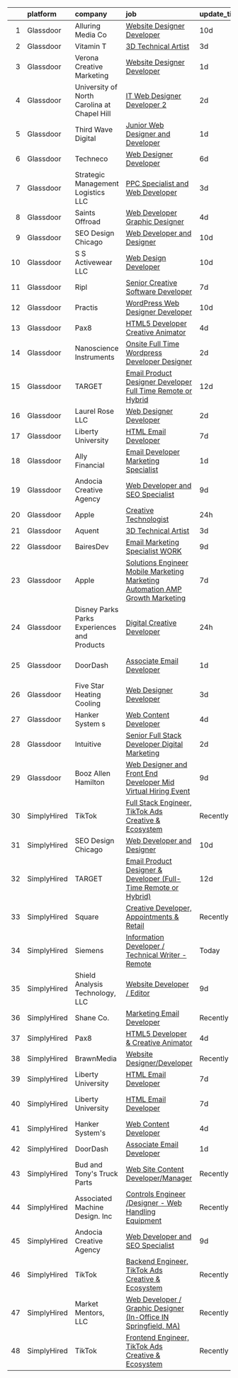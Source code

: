 

|    | platform    | company                                      | job                                                                                                                                                                                                                                                                                                                                                                                                                                                                                                                                                                                                                                                                                                                                                                                                                                                                                                                                                                                                                                                                                                                                                                                                                                                                                                                                                                                                                                                                     | update_time   | location                       |
|---:|:------------|:---------------------------------------------|:------------------------------------------------------------------------------------------------------------------------------------------------------------------------------------------------------------------------------------------------------------------------------------------------------------------------------------------------------------------------------------------------------------------------------------------------------------------------------------------------------------------------------------------------------------------------------------------------------------------------------------------------------------------------------------------------------------------------------------------------------------------------------------------------------------------------------------------------------------------------------------------------------------------------------------------------------------------------------------------------------------------------------------------------------------------------------------------------------------------------------------------------------------------------------------------------------------------------------------------------------------------------------------------------------------------------------------------------------------------------------------------------------------------------------------------------------------------------|:--------------|:-------------------------------|
|  1 | Glassdoor   | Alluring Media Co                            | [Website Designer Developer](https://www.glassdoor.com/partner/jobListing.htm?pos=128&ao=1136043&s=58&guid=00000181518170c1afd76a9e872d136d&src=GD_JOB_AD&t=SR&vt=w&ea=1&cs=1_881c5f9f&cb=1654929846811&jobListingId=1007906581302&jrtk=3-0-1g58o2s71r0ql801-1g58o2s7er04m800-295cdde55712cc59-)                                                                                                                                                                                                                                                                                                                                                                                                                                                                                                                                                                                                                                                                                                                                                                                                                                                                                                                                                                                                                                                                                                                                                                        | 10d           | Remote                         |
|  2 | Glassdoor   | Vitamin T                                    | [3D Technical Artist](https://www.glassdoor.com/partner/jobListing.htm?pos=118&ao=1110586&s=58&guid=00000181518170c1afd76a9e872d136d&src=GD_JOB_AD&t=SR&vt=w&cs=1_22cf2e33&cb=1654929846809&jobListingId=1007924250804&cpc=654405A9B1E0A9F5&jrtk=3-0-1g58o2s71r0ql801-1g58o2s7er04m800-b676246afe9ffab5--6NYlbfkN0DMrcEu7yrtATojKJA7cEzGQ3FdRGWLh0CZQInL4ECGI6k5tN82kdM0OKoro5eXmjqrlAnDtckO5oeRnp0WuwL4LRISKzB96TROHOn88Gkm_ZjVTDxR6yvKi-wTEpxbYoH4Q9Epgd_JwKUcv74onN9sPbFCnxTAPOYzeQVeoWsKFFY5SNtYX2KZDi3M8BKhr4Gof1k684bttmqX4LNl0_uXjsq7LE25u65T-wpDcpTD-HPlDVBlfsd5oJpEfTv-6Rwys0lRlJUa60oj_PQ4LAxtlKqZxzoGlVwKUYAPVqyQUBeRNxVkDvNzifdjz3DuNhyL0xlahNo-RJm_ErlduV-P_-C_ZrjJ7x39qF9n-_2RzZztJL4vurSKCdW1UDy4Yz_S3p--6nOvDrK9BCWTMjPqAXLy1pBy9tamHRx9MCJRKlkqyzfkYsVS4N6QlHpiKU2L0bTT_txtHuPD_eVDOk4T)                                                                                                                                                                                                                                                                                                                                                                                                                                                                                                                                                                                                                                                               | 3d            | Remote                         |
|  3 | Glassdoor   | Verona Creative Marketing                    | [Website Designer Developer](https://www.glassdoor.com/partner/jobListing.htm?pos=122&ao=1136043&s=58&guid=00000181518170c1afd76a9e872d136d&src=GD_JOB_AD&t=SR&vt=w&ea=1&cs=1_f9432f65&cb=1654929846810&jobListingId=1007929630622&jrtk=3-0-1g58o2s71r0ql801-1g58o2s7er04m800-7627670389c97643-)                                                                                                                                                                                                                                                                                                                                                                                                                                                                                                                                                                                                                                                                                                                                                                                                                                                                                                                                                                                                                                                                                                                                                                        | 1d            | Remote                         |
|  4 | Glassdoor   | University of North Carolina at Chapel Hill  | [IT Web Designer Developer   2](https://www.glassdoor.com/partner/jobListing.htm?pos=106&ao=1110586&s=58&guid=00000181518170c1afd76a9e872d136d&src=GD_JOB_AD&t=SR&vt=w&cs=1_e2c438ce&cb=1654929846805&jobListingId=1007926510715&cpc=0AE43CF55DD5119E&jrtk=3-0-1g58o2s71r0ql801-1g58o2s7er04m800-dc4de7e3e5a1170f--6NYlbfkN0DZXVBpSXCdgMypQ9aqk8D_ojzl6xhD2Y5ENTmf4dD2Z6I4uDB2gHb7zbR8rKTYuLiPyGuZghC38etFof_SAqUXxsZb2cWt2I9s1y6qq-sHqNORLZoaEdDWkLmmcn2BQ5BF3-yPzAExKm0t7JL2RThCsi2Exq4OL92e9I5Vhqu4lwzJkaKQ33QxeQgbaCS-FDtH57gqSfn7JclLe4bk4_Bvw1WuU08ZCZQn-nYuE9XFi_AXI59df5nwKKQYis0aee8TD0Y4X-N5CBAvFph_SwWbuEwWuGCKfFvx18v4WmMGEgg96Agu9DsYg7BDtoUWPWLyV0Dp344D7z_dX5h5Gpv9iHUMz--oydORwkfdWwfmEsV-GGWE_llV92XY1b7AmAcAnrOgtzwLv9Lg8xaD2pCEyFUbD6iItfGXpl4vrojKk0lG75-q4cWCXgOieOy2-2DAZUGbxc0NhVwLkwITk7Bh)                                                                                                                                                                                                                                                                                                                                                                                                                                                                                                                                                                                                                                                     | 2d            | Chapel Hill, NC                |
|  5 | Glassdoor   | Third Wave Digital                           | [Junior Web Designer and Developer](https://www.glassdoor.com/partner/jobListing.htm?pos=121&ao=1136043&s=58&guid=00000181518170c1afd76a9e872d136d&src=GD_JOB_AD&t=SR&vt=w&cs=1_c2cdfc84&cb=1654929846810&jobListingId=1007930419471&jrtk=3-0-1g58o2s71r0ql801-1g58o2s7er04m800-c8a9a5f532d509ba-)                                                                                                                                                                                                                                                                                                                                                                                                                                                                                                                                                                                                                                                                                                                                                                                                                                                                                                                                                                                                                                                                                                                                                                      | 1d            | Macon, GA                      |
|  6 | Glassdoor   | Techneco                                     | [Web Designer Developer](https://www.glassdoor.com/partner/jobListing.htm?pos=123&ao=1136043&s=58&guid=00000181518170c1afd76a9e872d136d&src=GD_JOB_AD&t=SR&vt=w&ea=1&cs=1_5bb5ca79&cb=1654929846810&jobListingId=1007917975416&jrtk=3-0-1g58o2s71r0ql801-1g58o2s7er04m800-5066b3ab79b21723-)                                                                                                                                                                                                                                                                                                                                                                                                                                                                                                                                                                                                                                                                                                                                                                                                                                                                                                                                                                                                                                                                                                                                                                            | 6d            | Remote                         |
|  7 | Glassdoor   | Strategic Management   Logistics  LLC        | [PPC Specialist and Web Developer](https://www.glassdoor.com/partner/jobListing.htm?pos=120&ao=1136043&s=58&guid=00000181518170c1afd76a9e872d136d&src=GD_JOB_AD&t=SR&vt=w&ea=1&cs=1_b52f717e&cb=1654929846809&jobListingId=1007923523357&jrtk=3-0-1g58o2s71r0ql801-1g58o2s7er04m800-b8264b3868177b54-)                                                                                                                                                                                                                                                                                                                                                                                                                                                                                                                                                                                                                                                                                                                                                                                                                                                                                                                                                                                                                                                                                                                                                                  | 3d            | Remote                         |
|  8 | Glassdoor   | Saints Offroad                               | [Web Developer Graphic Designer](https://www.glassdoor.com/partner/jobListing.htm?pos=107&ao=1110586&s=58&guid=00000181518170c1afd76a9e872d136d&src=GD_JOB_AD&t=SR&vt=w&ea=1&cs=1_69787564&cb=1654929846806&jobListingId=1007921596240&cpc=10100C7693495614&jrtk=3-0-1g58o2s71r0ql801-1g58o2s7er04m800-a9362e90bfd08618--6NYlbfkN0D4nuovUOU2dPryPr7-xanE7ZFWASvaSyNm3BqXIbrO0rpDsXgNTBKZrqn3k_yg8wD1nIKStaLf25xej0NSnVYxUFBNuDOJm41IUixLvY4z1wMRGBz5tMhfduU8J63ITegGk4S_TCv2MEhLLnPQZ_uNv1So24vR5aH5fpKXRleMXLPjw-G3Jt6j8uO_ba0Blymqv4Y3wNUS-Mi9StdR25IZrBkPeRmWXv7EyBtKF0H3YHCNjunX8Xp6-7BvlPL7cZW3rrnqZHrTADDAiMJzsTIp17_V390YmpS7Es2gGLfnjFgawfzDWRNQALdgDb0cpu9iLeIyAoAcUGhP7tlHPR_CkMmwqy-gU7108k7ld-xpZEP2Ro5FXnL0Gw3JXVaId_gayo17BeTGCfWgbZ4HXfS4VJ3b4sdRwHSzNt99dvSlfYZ-Ui_YEzQwkny3ltQ13Ffn7dyja0C2i-yLr3PMzpP2tOZZ4LguAdHQ8MekgbdxZQnRN2NZvITwAhv2Zd9OUBNC12WIpoTLDP-M9jO5ukvl)                                                                                                                                                                                                                                                                                                                                                                                                                                                                                                                                                                               | 4d            | Glendora, CA                   |
|  9 | Glassdoor   | SEO Design Chicago                           | [Web Developer and Designer](https://www.glassdoor.com/partner/jobListing.htm?pos=119&ao=1136043&s=58&guid=00000181518170c1afd76a9e872d136d&src=GD_JOB_AD&t=SR&vt=w&ea=1&cs=1_8c50669e&cb=1654929846810&jobListingId=1007905745551&jrtk=3-0-1g58o2s71r0ql801-1g58o2s7er04m800-edb5c12235ecbca6-)                                                                                                                                                                                                                                                                                                                                                                                                                                                                                                                                                                                                                                                                                                                                                                                                                                                                                                                                                                                                                                                                                                                                                                        | 10d           | Remote                         |
| 10 | Glassdoor   | S S Activewear LLC                           | [Web Design Developer](https://www.glassdoor.com/partner/jobListing.htm?pos=102&ao=1110586&s=58&guid=00000181518170c1afd76a9e872d136d&src=GD_JOB_AD&t=SR&vt=w&cs=1_b38a2cdd&cb=1654929846803&jobListingId=1007907546318&cpc=80B915E8E3483F7A&jrtk=3-0-1g58o2s71r0ql801-1g58o2s7er04m800-9a94e0e65c736bca--6NYlbfkN0Ajr136nt6A_LHOZ7dazkZBMRVGXfFx1UH3hXSlGZi78qV2vh4IIPaG56QxCFgA56Adpr9RaXdipIXu1R4bmSOvMziN5foyE-Hu6-wOJzorB798i-BTTof0WkY407sJ8JJ-b48jkEdELNvzxft-sRf5NMtJ6JiYIBRDHRpWroXbQqBaO_5kxxHvN-KYbt9H9FU-F8bCVWeed56PDkhqUEuRGHhHzWK0Nu3lZP0kPet2iRwACwaCwOfDb-EMyWgGqkGAJTIcbIe1iirDP8QrK5uPbx_NeSAtqFwDuJbQ0T5dgUxB1uXzztXr4R0f5QgvpphlYiyXqHXFHx1FbYFkAyNZLs53OYFvPIVnQ0h9AE-onkOg17H8I-86yYH0ziz9Ntk9X5B2J3IUZzg9Y_Y-73dxz8CHNzm0TzzsK3NfK_ukHOzK6GxqpSo81LceqwThpxd3FO84P2SI1Ioz_zEPweqrdINhyctvkJgfBbcLOQufWKwutWZni14arbc0QelRhiByuC8U44Kn4DbZ4dugSIbk3j9F0AwoBosZRLMWG57oJPDduwDbDPx94RJHrPqR_Xn7ZWRhFXWWTOicInlKjxlv3Yh0XoVCLWw8gQhkRdCR2U-m-68nHUnmxJCajNet95da3d2f-uLSbvQzEz6hA2TPg538qPYafg-BW5FTsKKZY8yBzX-Al1zKTDfBrryDf9kejpixvy6Irfeg4JqY-cBOl_80L-mI14ugzrdFfMoXPfDXm4XBYJDlAp7T6RJ2P-Q%3D)                                                                                                                                                                                                                                                                                                                                                | 10d           | Bolingbrook, IL                |
| 11 | Glassdoor   | Ripl                                         | [Senior Creative Software Developer](https://www.glassdoor.com/partner/jobListing.htm?pos=108&ao=1110586&s=58&guid=00000181518170c1afd76a9e872d136d&src=GD_JOB_AD&t=SR&vt=w&ea=1&cs=1_a2727a23&cb=1654929846807&jobListingId=1007916173792&cpc=5075878B7C32FFAE&jrtk=3-0-1g58o2s71r0ql801-1g58o2s7er04m800-3aa39966da08cdc6--6NYlbfkN0C1hbfb0kNfjEz9wPHc97tRjY8tE8O6gicCPMDAwXENoGf_20ZGcoJyBqdNZAfAga3Soipd2Yx2ttz5LEZZz7MUiLeug6s0XU5Nfqp1VpdwEw8jTC3Yrfv3I1Pwsot0arDGDcaqOfP0MkV19dOR4ydXRLVGxAM_yBArHPMTqQdyYJasaNJAr019UWmTpXvOnOT4azNRuonjuLDYiE7BufxhkxJbojEGBEmEvd-3VuNpwB7z0njaPe0ujEfqrG0ZhVPvWsFl277qfIPggqL5WuL4TzNKjruKm3azMK_TJFeCBDkJBijhC5WJ0QeVGIN25Hsdgmf1sb3pkmvV0Rz5EAzx0bJjaBqydljkshDYJamEoMumq9Fmk1j06a0hluTVnNCCEMMQpBdO9TGY5NqjBoxelvzlPdSjJAaxroCxfzy71J0rpuCmlnd_I3PO3qb6gtTRj0MvWr3SxW_rjWCbl6TYQmUsDe9KS9ywzcDX9mgT1Kuhq1iFmEiGhJTbPYkgblaZU3Hku4P_4wqex0OqNB7W)                                                                                                                                                                                                                                                                                                                                                                                                                                                                                                                                                                           | 7d            | King Hill, WA                  |
| 12 | Glassdoor   | Practis                                      | [WordPress Web Designer Developer](https://www.glassdoor.com/partner/jobListing.htm?pos=103&ao=1110586&s=58&guid=00000181518170c1afd76a9e872d136d&src=GD_JOB_AD&t=SR&vt=w&ea=1&cs=1_02b56b60&cb=1654929846804&jobListingId=1007906406153&cpc=A1F772DE77098288&jrtk=3-0-1g58o2s71r0ql801-1g58o2s7er04m800-b9d623ea82274702--6NYlbfkN0CPEiJEzZq4I_K6S6Q9VC1QMfIsI0INZ1UYi7vjgDL48YaPGGDdkp1Z4o2DF7Nim4cAm7XcQXIZdwOHuna4Fe40GVS_do4H3zhWsSSoUjT58BxH2g_UtP1yjZDz48BCj5qmskM62I6Jx19LK38WnyHhO3Ax_VGTHikWPIz4nRriuVvjmsh1s-J_boWi3fx4-WXXUhfvAv-Kzy75hZmvySx-XL7AjrSELZ2E_Xm5e2ORyA_5qkPkJGKSpNCqjeJKM5qtq4MwuAMA25BivRt_efoz0skRjx17b3MuUagr6ZfQXXmxzGEUaQywyYrU-OzhNCxr5y8TL1ZdAIKKog6j9WEJOm4D08G1zA4Pu9CBcNLmYbfEHxqT6pnoz7RygyOPHgwfwID_vNJvXoq-oV4PWnpvcvqxhEeKGdfSLgC0KzGwWA0cXu10If0NDLljOGk488jb-myL989SsMstswfoLIcDr7u8SQRzFBS_0kUA0r3a685NrkbMrbVPUWzCfOKMKmu_5kSYLCPIkIN83wnCew1r)                                                                                                                                                                                                                                                                                                                                                                                                                                                                                                                                                                             | 10d           | Charlotte, NC                  |
| 13 | Glassdoor   | Pax8                                         | [HTML5 Developer   Creative Animator](https://www.glassdoor.com/partner/jobListing.htm?pos=127&ao=1136043&s=58&guid=00000181518170c1afd76a9e872d136d&src=GD_JOB_AD&t=SR&vt=w&ea=1&cs=1_09c54b5d&cb=1654929846810&jobListingId=1007921790278&jrtk=3-0-1g58o2s71r0ql801-1g58o2s7er04m800-94e32ab3bd5f2716-)                                                                                                                                                                                                                                                                                                                                                                                                                                                                                                                                                                                                                                                                                                                                                                                                                                                                                                                                                                                                                                                                                                                                                               | 4d            | Denver, CO                     |
| 14 | Glassdoor   | Nanoscience Instruments                      | [Onsite Full Time Wordpress Developer Designer](https://www.glassdoor.com/partner/jobListing.htm?pos=101&ao=1110586&s=58&guid=00000181518170c1afd76a9e872d136d&src=GD_JOB_AD&t=SR&vt=w&ea=1&cs=1_cbce6972&cb=1654929846804&jobListingId=1007926136725&cpc=783E0929E0928ED3&jrtk=3-0-1g58o2s71r0ql801-1g58o2s7er04m800-5069f7cf6be236dd--6NYlbfkN0ApRnHUsNjnfNRWRnM7ATff9SNPzL8qSlFUCY4RzXflRD5VaCzMStmEdENmNM8JWCKXvxC4QtR_mvMC5kqUrpzT7iwktI0Hn79S6pMaOtfpmv-Cyt-vRNjahz6qtzfhn-fLCNKgq638TYlWfOc-h8uz8NE3KvVrtsgrfsQFPgJUm0VytLuTzaMLBpx5dZiIV1tkLf5NF35OyKaZXTyIo4UmXJlS2CjqDL5dm3Ajvc3El-3iazfVyoo5Vfe4i-5lqLEXO28L1T2_D9R6b5yS64Rw7alDtAbLylu54G2H8i02yqsbeaEEyhjtTXKOuh1130s6wTAJXpnKI2Cuz8wLHJFsPklXUHy_0Nv3R48Xn2FzowLsWDjzzVLbSWB0hl1ZP0OedKlMSlQ7hfuMHN36nvTFWtguc-aVVCeyzNqNCoXEPbSA7CFws9llxt7s11u5Tt2NpLUTRSA_r63d6Xk0LFvssEOJYPCGCeyXO8bXQ6RqNQfAEYXKn2aj8RmeSngr0-hfwzsv_8sSjw%3D%3D)                                                                                                                                                                                                                                                                                                                                                                                                                                                                                                                                                                    | 2d            | Phoenix, AZ                    |
| 15 | Glassdoor   | TARGET                                       | [Email Product Designer   Developer  Full Time Remote or Hybrid ](https://www.glassdoor.com/partner/jobListing.htm?pos=129&ao=1136043&s=58&guid=00000181518170c1afd76a9e872d136d&src=GD_JOB_AD&t=SR&vt=w&cs=1_b28cd9fa&cb=1654929846811&jobListingId=1007900471696&jrtk=3-0-1g58o2s71r0ql801-1g58o2s7er04m800-d89c527548f3a6a0-)                                                                                                                                                                                                                                                                                                                                                                                                                                                                                                                                                                                                                                                                                                                                                                                                                                                                                                                                                                                                                                                                                                                                        | 12d           | Minneapolis, MN                |
| 16 | Glassdoor   | Laurel Rose  LLC                             | [Web Designer Developer](https://www.glassdoor.com/partner/jobListing.htm?pos=130&ao=1136043&s=58&guid=00000181518170c1afd76a9e872d136d&src=GD_JOB_AD&t=SR&vt=w&ea=1&cs=1_bc17540c&cb=1654929846811&jobListingId=1007926342011&jrtk=3-0-1g58o2s71r0ql801-1g58o2s7er04m800-7619e4e00009e7ea-)                                                                                                                                                                                                                                                                                                                                                                                                                                                                                                                                                                                                                                                                                                                                                                                                                                                                                                                                                                                                                                                                                                                                                                            | 2d            | Remote                         |
| 17 | Glassdoor   | Liberty University                           | [HTML Email Developer](https://www.glassdoor.com/partner/jobListing.htm?pos=110&ao=1110586&s=58&guid=00000181518170c1afd76a9e872d136d&src=GD_JOB_AD&t=SR&vt=w&ea=1&cs=1_8d805612&cb=1654929846807&jobListingId=1007915758186&cpc=2CAED5C921A5F994&jrtk=3-0-1g58o2s71r0ql801-1g58o2s7er04m800-8008f5f408073523--6NYlbfkN0DJj_xBnMkxta0JkMhp2zrLnOUztiQYfsFoMajxVnxJH1F0cTi7s2M4ahEdLdWFO-BqmRaLUpbwRIZ7IJNE5Jhy2Q0vZVUdHycJeJyACt3qfLEXBtyRyPrgrnr3HxdQLYX3EwJ4XPiDxoSfjsS-rituzWuBLTDBkYgFntRSehJ6_bQZ9iUcKZ1AGEA1ZSy-_-TsLhX-7vyH-LTZ3hrlcr0tYKQzUZvhY11ZnXTv1vXVrs4UXMu6MaH2aBkG59H_gGZus36qIw1x1vcBBXJl05L_c4kDGVxWYWiV96vUdN38Hrqfxzzwxx3E2F-CEMPQe-PVbYfIadtbvyV6_tYsOzmtWq-L_h7cnqbcePLjhBVqB0W6KrgKMGdNmgkkEQ4e9yyW2ZZd6r2i_6wQbcivVnQtOZaW_U21kU3HrNhEx3tJ7vjRNa13ds0vKoDg3SMZMvz6cjMGyrt6XTh7nG4k0eQlPgO8h2292n_H3WUS9wARnARyQeUnwraz)                                                                                                                                                                                                                                                                                                                                                                                                                                                                                                                                                                                                                         | 7d            | Remote                         |
| 18 | Glassdoor   | Ally Financial                               | [Email Developer   Marketing Specialist](https://www.glassdoor.com/partner/jobListing.htm?pos=114&ao=1110586&s=58&guid=00000181518170c1afd76a9e872d136d&src=GD_JOB_AD&t=SR&vt=w&cs=1_b165e62c&cb=1654929846808&jobListingId=1007929446076&cpc=2CAED5C921A5F994&jrtk=3-0-1g58o2s71r0ql801-1g58o2s7er04m800-29820346dd997931--6NYlbfkN0DJ5QQ_XkAtnGD7OtNJBPWnMWX0-0yeBIg3SyIy7sPtwbzsSHHn3ObDFBkKUa5OGl_rH17HhYgR9Gptulm-ttQ5sWWID-KAK-5q9F0uxR2glVSB77nx2jM23swHH61G1nm1erLSUAyn4dD4pmVk9I6K6UeY16j-lLzgVWXWRRdPMTvhIEyS4rd3aehDTd5W6LPNOBO-sPThF5IL-F9_XmHKw7CjrAWdFEMEH0epORAjbAvTnSwkfwGt_jTVp2ySMmVZiPgIlNRGN5vgLFzfD8tabJLuz1YkwSxxUWTzfaUDaOHaTcgo8KZMObpDQco202YmYY0s6bOZATMQf_x-ybVz4q3ed2CXv8QhpJm52m636oINcVRUx3rdyerYdVMX6Nev7i9KNIO9C8Cw2ryEQCgkQke4jM2pvC5A-km9lAHkEEXK-OG7GRiJ-uwNk-bVUwKODHtJEtW-iyPtAGbnLP18YJkE-syP_LE5LiO--TUR-xi-j26uJCTfa-aZkHqvCg4%3D)                                                                                                                                                                                                                                                                                                                                                                                                                                                                                                                                                                                              | 1d            | Charlotte, NC                  |
| 19 | Glassdoor   | Andocia Creative Agency                      | [Web Developer and SEO Specialist](https://www.glassdoor.com/partner/jobListing.htm?pos=125&ao=1136043&s=58&guid=00000181518170c1afd76a9e872d136d&src=GD_JOB_AD&t=SR&vt=w&ea=1&cs=1_4546e308&cb=1654929846810&jobListingId=1007910325652&jrtk=3-0-1g58o2s71r0ql801-1g58o2s7er04m800-3e71974dd9827fa4-)                                                                                                                                                                                                                                                                                                                                                                                                                                                                                                                                                                                                                                                                                                                                                                                                                                                                                                                                                                                                                                                                                                                                                                  | 9d            | Remote                         |
| 20 | Glassdoor   | Apple                                        | [Creative Technologist](https://www.glassdoor.com/partner/jobListing.htm?pos=126&ao=1136043&s=58&guid=00000181518170c1afd76a9e872d136d&src=GD_JOB_AD&t=SR&vt=w&cs=1_7b9c4456&cb=1654929846810&jobListingId=1007931248202&jrtk=3-0-1g58o2s71r0ql801-1g58o2s7er04m800-0018b7907a90677b-)                                                                                                                                                                                                                                                                                                                                                                                                                                                                                                                                                                                                                                                                                                                                                                                                                                                                                                                                                                                                                                                                                                                                                                                  | 24h           | Culver City, CA                |
| 21 | Glassdoor   | Aquent                                       | [3D Technical Artist](https://www.glassdoor.com/partner/jobListing.htm?pos=116&ao=1110586&s=58&guid=00000181518170c1afd76a9e872d136d&src=GD_JOB_AD&t=SR&vt=w&cs=1_c5e9c00d&cb=1654929846810&jobListingId=1007923719283&cpc=F4EED0218A761C36&jrtk=3-0-1g58o2s71r0ql801-1g58o2s7er04m800-543a1d89cc196ac1--6NYlbfkN0DMrcEu7yrtATojKJA7cEzGQ3FdRGWLh0CZQInL4ECGI9gD0Wolx9R2EDT7B77c2cRZWsv8m3llZu--9Lw114O_skrLyF_I6SgxSxzYeplcDPXGdHein_SZiLSSfcxNX90WARoK4PLXqXq75b43CDnftlS_FE9aV2wRJHGfXTKNI2rJdUUwMBk8S8Y2rrkKn8RTxbnjX1pxQQtyFI3D8-mWNyxfqAtklpqMTv7IhzUolyfdxKSH-VjoDRM9_2yRQR_oKk_WPsc4oQuWrCSb0F7cPUnD4PlAUm7AbUcfWfT7rJ7vTXNejbRIQLHwHQ8CSdGWpnRZJrOS79hjqRgnnS6J3vH1DkU7pLaopwtfD3346jmhOJ7UYBFZMVgNHTr7CMOrYqjRqtMv5LzAjG9OTB5VDU7EJfEPWUoZYjGgRUP9lo2PwJkKNHcMG3oksKVDEWY8qVFV8VoHdw%3D%3D)                                                                                                                                                                                                                                                                                                                                                                                                                                                                                                                                                                                                                                                                   | 3d            | Remote                         |
| 22 | Glassdoor   | BairesDev                                    | [Email Marketing Specialist WORK](https://www.glassdoor.com/partner/jobListing.htm?pos=115&ao=1110586&s=58&guid=00000181518170c1afd76a9e872d136d&src=GD_JOB_AD&t=SR&vt=w&cs=1_daac3710&cb=1654929846808&jobListingId=1007909599138&cpc=654405A9B1E0A9F5&jrtk=3-0-1g58o2s71r0ql801-1g58o2s7er04m800-0bcc7050e843faad--6NYlbfkN0BfEGkshao4EhrCCf7LYqKO8VNtf9vkQrewuI3DmTR_-FNjQOZq6FDCm1wcPTrdsPfGE-gNHWD7abgq8RNsXt28BNbJn5Azybau4v_gfzqRThWLrOl1LG0AAL2vxR47VyXfbBOygU831DVyavXzCsXRY1UHMt7-M4s9Fy6wDf7mMdOs-OR4eTW1EeoiMvpTpS7glcOPj4OkSYhU3QJaiGvurwUvLSbtpCF-VUwlarhb0p5ZykwPs9Wv1TaMKOmrxZDNZgyvvx2xxZ__xfTcvxOCBS0dpQZqOm0hdBxIA1QcSXuaBq6uSl5a4oL6zYFMJ0E7efbuxftEEiXRR63YYGwl4Zm4JPQi_hQuL7GOhIgs2wQAABdwmYQQLqPo9V44vBPo0q_NINyiljWiyDvQy3RpRla5SjSY-EL9AzuYhFuFnThgFJFRgFix2c9QF8JsWd7O7gLdZnuvK3pZwj5eu7CvtsU4TzbDvWj2Dk3Jpi_PwOCcSolx9TZYTIF2uZ9fa2136_qx29NtD6Swtrz-E5YwHle21jgcrNxyFXQzvpZYQW8cjxH2ViuHs91lNglOshrsF3vn8LGePw%3D%3D)                                                                                                                                                                                                                                                                                                                                                                                                                                                                                                                       | 9d            | Colon, PA                      |
| 23 | Glassdoor   | Apple                                        | [Solutions Engineer  Mobile Marketing   Marketing Automation  AMP Growth Marketing](https://www.glassdoor.com/partner/jobListing.htm?pos=117&ao=1110586&s=58&guid=00000181518170c1afd76a9e872d136d&src=GD_JOB_AD&t=SR&vt=w&cs=1_9610c79e&cb=1654929846809&jobListingId=1007917014383&cpc=F41FEAB56D215062&jrtk=3-0-1g58o2s71r0ql801-1g58o2s7er04m800-83dd83ca0f942196--6NYlbfkN0BvKrLyj5gPmtZO9T8euul8TCxuuKNOtzRJOomxnwSEodTz2Bc-sPZl29JElYHfcoRu0fPF_ZzN6Kgu9vf9AV6W97yKL7vpLEBrMgPJZ0W0rdIXw6WwRLSf9zaRHA6-PnVWqQDkbUn1YMDbkw22WYnie-iPP5vQXnaXKfEuvTf2yJnABDFAytvGEYmge2PKP9ylm41rYu1-de2Xg_mJf0ctMkPSdut4lt5EtTaz9NYAG9SY02WQY64FaYNs5aSkkpfZQSydRdAb4fLL50N7Hj4RYzHHxZKI-sgd6x9KJMMYOLv1KALBlKAxkO5X9xIlq_PqJX9_isbM6X1kOx8qw5rzJkh6_5NFxJuMsPekFOAMi6JL9xv0mYnpf_nhAjsljFLCHSSfbgevdUityc1yRyAZUuWvwuVIjhvMjAC63nOuW5ivBXTb_qaYqvYbzCU-ZXOzSfGDpDkuPKd4tUYSfLDeo2A24gIpARyYpqK9neEQycsKKj1WNvp9_CV_foLhJ5Zofegai9B2oyPAc1tRPvzSYDOt6hzK5gxZJnluq_ZAqPNdBnBajPQdQzBYcR9lGUiVQOIqn7tizTxlOq_BwDxJU8xocXV6xjewi9Cm_GiwCbrBRbcaydJ4JkKDZzMLCqdyewJCXrVzr1cyKKRxaUvbw2PhYumVEcnUKXNoEMRD9yUsQc8ppqa5b0AWuLYKTF0g6VyqU_A9O-7rOM_4dKmmy6KBQBBld2VxI5vSexmaLVoMlMVmXv5nwPQ3Kz3GjG1BkVeEMWKNM-QRTcBg6kzXpWY-LxERzHGmWg0aHhQkxr2T3Lk4pjRlgZITuaJw4oKyQsaue7noX0EWbqEoJlN9753Qs-vLafG4ud0QJOyU0Q5BcGf1G7gbcF5STWsodSBq9zVPS6QoJrxZe6ksnEKAPCS4V7lYGHZxWv8d4Y5bJBh8LjR4o9seWgTe2z-KxtCe-Y5vs1pVe2xgjo9dUuPYzKhWhQpL1WximMgbjK7APnoB2TSl4jLCn3oec-Bz2K097tQSuXDX0meH3RzhSyPY) | 7d            | Culver City, CA                |
| 24 | Glassdoor   | Disney Parks Parks  Experiences and Products | [Digital Creative Developer](https://www.glassdoor.com/partner/jobListing.htm?pos=109&ao=1110586&s=58&guid=00000181518170c1afd76a9e872d136d&src=GD_JOB_AD&t=SR&vt=w&cs=1_89f0e42a&cb=1654929846806&jobListingId=1007932655560&cpc=B076152010A3B66C&jrtk=3-0-1g58o2s71r0ql801-1g58o2s7er04m800-783024ea7e051243--6NYlbfkN0DAFTyt7pbDCC2JPO79CSdi1dIb81yjczP5qsKcZIxgiRd1qisRd4re16D_VG3-wzXG57puhitRucyRIBUD0yBya8CHE1s6pQj_GDGxmaTgYBedzpOT_UGYA1gTR_3MZFrKtJ0Woaf-aChku5dekbLNL7tE5YByqLFY7amIrCLsLoPkoAcSDBoQDxHojCkBSvzxOZkdX8xvamWgj1NbPq1mZrEz7SB2PAczmefbyfHq1Denh1pA8TqkJFuIGE0m_FnX70YPApi2I7HTpgN_3AU9kLNAUoloBA84FNGryZv2vZxrGTOsiyWSKWBT3WyRyA_nE-tAMojcKHDc_fWw0kMiYEhY_ChjpqvZIOhHLGjZtoDraXN8sdpU2GcB3vD265NZpwjpntKh-ZI8jb9D4-WloR1X9z-URkNy8OaTHoxfESMBJ6_voPvcLhIqYMKYeNkpmN5JPFzZIw%3D%3D)                                                                                                                                                                                                                                                                                                                                                                                                                                                                                                                                                                                                                                                            | 24h           | Richmond, VA                   |
| 25 | Glassdoor   | DoorDash                                     | [Associate Email Developer](https://www.glassdoor.com/partner/jobListing.htm?pos=113&ao=1110586&s=58&guid=00000181518170c1afd76a9e872d136d&src=GD_JOB_AD&t=SR&vt=w&cs=1_9229a594&cb=1654929846808&jobListingId=1007929770441&cpc=AC285F3A3ECA6BB0&jrtk=3-0-1g58o2s71r0ql801-1g58o2s7er04m800-69b684eadc4fd79d--6NYlbfkN0AW5-xsU-vMWeSLIbut59GbFrk8yjVb2oiwG7C4MAW4pNkHNTQQ0vMWYSrjnhRVLJrDRVEoa3WUvsjqrPDSkFiFTMv4QsvLFf_gbAEUeJrZmN1vw0WuV_4mZqXQZYhNVy_EPOqK_-82igjA5ID9tyahejHba6y2zRr4U__vl2YVylFGwhTEo9a5o99DJ1erZkeVay2rR0XmcCm66sZHgBxpGmdH1Cja8-Bktvd2suqCOi0Qoq94isrNTHeotUFhr_DhhGCJU69NyiauY_CNmw-FjYoLlXvPFOSQcOkdmJpCHX84xFaOZwymSULwJSJrMkzt-PzRMAw601NLFITosx3PTXH3HUxt4ugs0m-MZ9SV_PI1vqmj8I8ksECiCDeqZLDVo1a8DibfM41PZHc-oQW0NYZwDzQ-w1FXKzGsjD_3-SriiPkf3yEESNwhVuc0_mmZk3Yu5nh0chIM4bmkm0xt4YoHy7EPNE7ryOYVlCl723Lz5sMkfvPyzPotLeMpzsxnYFtdwGhlQwu2DREdOmnYXFUPazCtwCfATF_DslpHA2q7IuKg7Ql2H8iTkUPPMwVAO3WoYqoq2EaT_76NQmUG7xsoLquI4Mu91hqYXhsXMPFPIHCZb0oNZW1cJvCziSG0DoGryyaDpIqzEtsIaC_e8jXFTAWwQxyvH56Kgxu2oUt1naTovfs3I8eLBJDhD20UPjRlAe4zcPGtM-6NAV_n9CfpM-gD80M4HvgH--uHMZTfaEhFcaNkQ9pJfwBYDLjaRjVFYQX3S99xZyFXBZVeDJDxDpavIr-i3cDvI0CM7qRraBJP8FCx3wbTeNvgGGhAFhuuglbgraQ-jUZumMd5tlSPSQJMbHmm1HReWSMAPqOCPiJ3YDPi12xtWJzjPVGQatCpNjzh7Q8Hr3l-d8RhZijNjSPu6bM%3D)                                                                                                                                                                           | 1d            | San Francisco, CA              |
| 26 | Glassdoor   | Five Star Heating   Cooling                  | [Web Designer Developer](https://www.glassdoor.com/partner/jobListing.htm?pos=111&ao=1110586&s=58&guid=00000181518170c1afd76a9e872d136d&src=GD_JOB_AD&t=SR&vt=w&ea=1&cs=1_b8d8de77&cb=1654929846808&jobListingId=1007922988006&cpc=AECEB822CA110EBC&jrtk=3-0-1g58o2s71r0ql801-1g58o2s7er04m800-bdad3848810380a9--6NYlbfkN0CPM-GSW8iMlR23sa17RD7q5kdYqTEkxEJr77K0pHi_XR8W-rW3Q2fJjLTwuHB2NnRIg6gqz90Xi84XWDJTb6EnxVy_BLInWBJZpsYDZ4Xz2LG5qLrAf0pwvduezaTrorpmxNYiAqq12A1AP561NSDm_wjTg0ibzy_bOfRk-DRs_ChZwJOdKM54JcmgkLPJxRmPma6Rm7S4jGub4QN8zr0zoGNEmlXar9W7z9ndQMvLO3mHakNdsoU4PFVJDQKb0XUZ1yYabUdsZYglc0JvFLFl3sfTDMrmh0s5WUIrnrjDtNDgG8c5eLDPjGEViaVriEjBA0IqV9vTp-ysVPhb755OJcPDsVYzNigBYN_0T9c27ufA_7CvyhGzvWAFx05vKCIYBTLFsoE5YXMQzmqlnxWAYxzRUAx32kTjzfi-PckZGpv70xZ25ce8kBDg49HqLzZ1hv8jVHuQ5c1aBTlA2l4MEDQ-UL8pJG-BTH-KO3s41s7ONvnFIN16XlpnWx7SZ9ThbawsJv_MwA%3D%3D)                                                                                                                                                                                                                                                                                                                                                                                                                                                                                                                                                                                           | 3d            | Pickerington, OH               |
| 27 | Glassdoor   | Hanker System s                              | [Web Content Developer](https://www.glassdoor.com/partner/jobListing.htm?pos=124&ao=1136043&s=58&guid=00000181518170c1afd76a9e872d136d&src=GD_JOB_AD&t=SR&vt=w&ea=1&cs=1_178564a7&cb=1654929846810&jobListingId=1007920966722&jrtk=3-0-1g58o2s71r0ql801-1g58o2s7er04m800-4bd204d5999c692c-)                                                                                                                                                                                                                                                                                                                                                                                                                                                                                                                                                                                                                                                                                                                                                                                                                                                                                                                                                                                                                                                                                                                                                                             | 4d            | Remote                         |
| 28 | Glassdoor   | Intuitive                                    | [Senior Full Stack Developer   Digital Marketing](https://www.glassdoor.com/partner/jobListing.htm?pos=112&ao=1110586&s=58&guid=00000181518170c1afd76a9e872d136d&src=GD_JOB_AD&t=SR&vt=w&cs=1_cd425c3a&cb=1654929846807&jobListingId=1007925623481&cpc=AA718BBA0476CE1A&jrtk=3-0-1g58o2s71r0ql801-1g58o2s7er04m800-aa9b05b234c2dae7--6NYlbfkN0CVLFxT82VtNfmvsP972c4UTK5cNMgB9zFKAkCpYhwDBfJSwXGaL5yqnr-uZXbRyMezXanRAsWYA9516Mo81DWdJozkLM5rC7AF5mJQZIBnlkcQzhHYnR7-0kpkUVn6iT-hMkMg_FQ1DsfpRTVEcF8RfufyDvwnVKMKIDhzjf8hysqwraJ0hPYRIX9PEvYFvOWfTY7ONaL31Yh9xqMxL2fQzCt2iRo3dfzN0HcB-m4e9AjXsGSyJ6ApdIOa1IKiivjaP4Nv1j_8jN7rLmL6vqTkvrU_pX7na1TmETbba_sX4rojIuQahsemaSv0dNsJdPqXH176rD69omDdb6adtCDZECftHcSf6iEG0PL6EdJituqxMmDp3fQI4Hz4hywSXwk0_l9NLx0ziCKQFK8X3-qhgkY4BuzP0JdCl_Z-Rm9P26tcRVhbJlApr9uVvJeZByU3E7Suz387cJxRfkOUJJcY4Uyd0ghB8n6yByC7fVeW4uA4lC7ZZQH5vomk7lzyK9CEYse3D6ueNLeI_RRh4BxGYoQk5_PkzaFZnJ6jHk7lVm8h-ixO22XqB3hHYNNI09bQXBFhJZPhZrdsqz-VcQFEtAson6XFWVIiHeyMWEuZHJQN4AsHoagsl92MSoN2OwkaKuTN7mDU4zAGAT_tzNB53bCmciXx2xtVReh2I1phBZmZs9e4zqnx4phsR4arBxA7-Cy1Ic08QyYNeJdlSzRinc3rRG4b8Lxmhf3acv0NIKb6vZrLEe3nE92Yc-Jol8NWBqmJvi-O88sq1Yog9Kbjqmy_fg-ZYUny_q9A2w_fdIrYL7NxsrpzfUAMy-DEaM4U43_V2HUbxXYpc-olBdJ8IGwdnIjwI0RBb4_b8oTHbOo_wU_7ONT-_0-nPBvlqxsWaIL1sqXGYZAYj9W43OtDnMqIB7dpul4e2s08mz9zdOxUt_2G_nRpEwF_FuNpVGsqjWkfwl6NWFk3h4gm2G4gdFqobzDzi08g0mEHrD2O_Q31pWOwY70P)                                                                   | 2d            | Sunnyvale, CA                  |
| 29 | Glassdoor   | Booz Allen Hamilton                          | [Web Designer and Front End Developer  Mid Virtual Hiring Event](https://www.glassdoor.com/partner/jobListing.htm?pos=105&ao=1110586&s=58&guid=00000181518170c1afd76a9e872d136d&src=GD_JOB_AD&t=SR&vt=w&cs=1_49f61864&cb=1654929846805&jobListingId=1007911669852&cpc=006647ECB170E34D&jrtk=3-0-1g58o2s71r0ql801-1g58o2s7er04m800-2f260bafb0bcc406--6NYlbfkN0Btxs39KmTzjw_u_hUXcyTcLpNeUj18C2Nw5A7DCW0FWOPSvZxadnbHwo8zrtF5VbhTEALcsQAsVNMIQliq_m7xM26f43NZF5JGCIXBranltREnG5_HMf3P9f3gPej32tdIHaYEjnB3cUyeeOHXIELfIvNjtllUz3lMQlQRg4J1HtiMs9qylX8f-Ca2vRtXGf4cDVQC4ypaZKq-OL6ctVKmdDcQc3zbL3-QHCw9_AmIRS_tDIucjEFYIpCzp3ecPtQ4Xxn8oP-aMb2s1EcBhA0RfQqNyjCX7_SmcC7_qCfDp17qOE7jEdWUgNejfG3R7C8xPiEM0AFi3o2DIZBAaDKlsKAFaFn95XWWOYdk1vXIwm6N-Q7Y2FCSZ10T3Gu9aA2qOG6LdZQIlq-kajZbOLuvrg33mwB0LVdReLR9SpGTV_qW33VS_HPmvMe4gpUwp7z3TezZ9ZE7RiSAWSv_Yk5hoZEm8t-rwJT9wCdFSokdRZPAmhR6rVcNFnSZqpuXG6QmB_w7hY4R8m72xSXQGVFqENmLN5Eui1Ra56zLAhr53NER5EoFtI_Lj4nOh_CcogNX4TOML0RumA73MMiycYx3hBUuPfqOrWQudukYKjGT0k6yKmJ-2AiuHYLc0awozBwqgyInJ4sTwt7D175xpSKanQTyU_rl623uBLTibbDUThUTM_8zIppgLFddVjUuSEmnySm-WRYxXGKtT2wygLFdBHB_SfcdxOX8endcixwJOfBWY3Ge6W_l)                                                                                                                                                                                                                                                                                                                    | 9d            | Centreville, VA                |
| 30 | SimplyHired | TikTok                                       | [Full Stack Engineer, TikTok Ads Creative & Ecosystem](https://www.simplyhired.com/job/klfZHTLz5cdIgoiWGdSIATdfmOfn2Xkiur6DN4fMuYXuYuG9tg5haA?q=creative+developer)                                                                                                                                                                                                                                                                                                                                                                                                                                                                                                                                                                                                                                                                                                                                                                                                                                                                                                                                                                                                                                                                                                                                                                                                                                                                                                     | Recently      | Mountain View, CA +2 locations |
| 31 | SimplyHired | SEO Design Chicago                           | [Web Developer and Designer](https://www.simplyhired.com/job/FjzmiF5LocletrYRA1n-Axbq9osZZ5ZuleN5Fh7qXPRhqE4TPW8oeA?q=creative+developer)                                                                                                                                                                                                                                                                                                                                                                                                                                                                                                                                                                                                                                                                                                                                                                                                                                                                                                                                                                                                                                                                                                                                                                                                                                                                                                                               | 10d           | Remote                         |
| 32 | SimplyHired | TARGET                                       | [Email Product Designer & Developer (Full-Time Remote or Hybrid)](https://www.simplyhired.com/job/ck66o6XmBNf0qi6-sQ2PAFWx8AHpTrpIaRilIQJFRdEMo_NF_6Gw-w?q=creative+developer)                                                                                                                                                                                                                                                                                                                                                                                                                                                                                                                                                                                                                                                                                                                                                                                                                                                                                                                                                                                                                                                                                                                                                                                                                                                                                          | 12d           | Minneapolis, MN                |
| 33 | SimplyHired | Square                                       | [Creative Developer, Appointments & Retail](https://www.simplyhired.com/job/pfBga4qXXnUBTM-VTwYJh5sSbTkGQuxhvOhmpDfLAuuAThj7nYgoHw?q=creative+developer)                                                                                                                                                                                                                                                                                                                                                                                                                                                                                                                                                                                                                                                                                                                                                                                                                                                                                                                                                                                                                                                                                                                                                                                                                                                                                                                | Recently      | San Francisco, CA              |
| 34 | SimplyHired | Siemens                                      | [Information Developer / Technical Writer - Remote](https://www.simplyhired.com/job/KHKY-Zgo0KRTV1gnA2tj3pvBWSbl7_0xxUSFIDem-Qlh6Z9-kCslIw?q=creative+developer)                                                                                                                                                                                                                                                                                                                                                                                                                                                                                                                                                                                                                                                                                                                                                                                                                                                                                                                                                                                                                                                                                                                                                                                                                                                                                                        | Today         | Fremont, CA +7 locations       |
| 35 | SimplyHired | Shield Analysis Technology, LLC              | [Website Developer / Editor](https://www.simplyhired.com/job/aB_9o3xir3qpJy5syTIy2N694yL97Zoc3Ew6O-NDkbfiG9ogOTDF1A?q=creative+developer)                                                                                                                                                                                                                                                                                                                                                                                                                                                                                                                                                                                                                                                                                                                                                                                                                                                                                                                                                                                                                                                                                                                                                                                                                                                                                                                               | 9d            | Fort Belvoir, VA               |
| 36 | SimplyHired | Shane Co.                                    | [Marketing Email Developer](https://www.simplyhired.com/job/RcP4Q7OUThQQkT9kWXMiLlc_Q9zZfe9KKH3XzOuyrbocOGRY5RxBgA?q=creative+developer)                                                                                                                                                                                                                                                                                                                                                                                                                                                                                                                                                                                                                                                                                                                                                                                                                                                                                                                                                                                                                                                                                                                                                                                                                                                                                                                                | Recently      | Englewood, CO                  |
| 37 | SimplyHired | Pax8                                         | [HTML5 Developer & Creative Animator](https://www.simplyhired.com/job/DcI9boA9QAGhvEhJ0nrKDcXbjJdV-Xc9RNA8XU8-WgXmrk0-CIjjnA?q=creative+developer)                                                                                                                                                                                                                                                                                                                                                                                                                                                                                                                                                                                                                                                                                                                                                                                                                                                                                                                                                                                                                                                                                                                                                                                                                                                                                                                      | 4d            | Denver, CO                     |
| 38 | SimplyHired | BrawnMedia                                   | [Website Designer/Developer](https://www.simplyhired.com/job/78BxKl1R6BpfuVu8Kpk-1cxMOjiHDgxQMPxrbQ5J7eWU9PbYxXCHNA?q=creative+developer)                                                                                                                                                                                                                                                                                                                                                                                                                                                                                                                                                                                                                                                                                                                                                                                                                                                                                                                                                                                                                                                                                                                                                                                                                                                                                                                               | Recently      | Albany, NY                     |
| 39 | SimplyHired | Liberty University                           | [HTML Email Developer](https://www.simplyhired.com/job/eiuqa-nYZj4HuvTLRRJ7baHagOVr6te1yaP0tpWemQUOxM68dGFAMQ?q=creative+developer)                                                                                                                                                                                                                                                                                                                                                                                                                                                                                                                                                                                                                                                                                                                                                                                                                                                                                                                                                                                                                                                                                                                                                                                                                                                                                                                                     | 7d            | Remote                         |
| 40 | SimplyHired | Liberty University                           | [HTML Email Developer](https://www.simplyhired.com/job/R6gH1EVOx4wfbx43QNwgJgGuvrI1X_On-441185M5T73ZhY4Xa9KYQ?q=creative+developer)                                                                                                                                                                                                                                                                                                                                                                                                                                                                                                                                                                                                                                                                                                                                                                                                                                                                                                                                                                                                                                                                                                                                                                                                                                                                                                                                     | 7d            | Lynchburg, VA +1 location      |
| 41 | SimplyHired | Hanker System's                              | [Web Content Developer](https://www.simplyhired.com/job/A4nFnpC7czExASKBLKIypVEuSnGIyZz2qXe1GRoCKe927sssPI57KA?q=creative+developer)                                                                                                                                                                                                                                                                                                                                                                                                                                                                                                                                                                                                                                                                                                                                                                                                                                                                                                                                                                                                                                                                                                                                                                                                                                                                                                                                    | 4d            | Remote                         |
| 42 | SimplyHired | DoorDash                                     | [Associate Email Developer](https://www.simplyhired.com/job/hfml8UACJDzPr_Y8YGLBXINhg3pX3R66-wvWr8uVDuhuLPMc3tt_Ew?q=creative+developer)                                                                                                                                                                                                                                                                                                                                                                                                                                                                                                                                                                                                                                                                                                                                                                                                                                                                                                                                                                                                                                                                                                                                                                                                                                                                                                                                | 1d            | Los Angeles, CA                |
| 43 | SimplyHired | Bud and Tony's Truck Parts                   | [Web Site Content Developer/Manager](https://www.simplyhired.com/job/F5uO58m5IWVKgJq7lW9r7TjTfjWKqyMYWq64h-LjYGMj8ipvj9RrYw?q=creative+developer)                                                                                                                                                                                                                                                                                                                                                                                                                                                                                                                                                                                                                                                                                                                                                                                                                                                                                                                                                                                                                                                                                                                                                                                                                                                                                                                       | Recently      | Romeo, MI                      |
| 44 | SimplyHired | Associated Machine Design. Inc               | [Controls Engineer /Designer - Web Handling Equipment](https://www.simplyhired.com/job/iK0kyM3IlVtiPO41wje1x2-evlu3rt5ztJr6E_2pjcvfffQPX3zl5g?q=creative+developer)                                                                                                                                                                                                                                                                                                                                                                                                                                                                                                                                                                                                                                                                                                                                                                                                                                                                                                                                                                                                                                                                                                                                                                                                                                                                                                     | Recently      | Green Bay, WI                  |
| 45 | SimplyHired | Andocia Creative Agency                      | [Web Developer and SEO Specialist](https://www.simplyhired.com/job/Tiug1YomN0sKFjhMCngbk6AyXW-86w80zVmQJlF1sY0AZB0BrGpqhQ?q=creative+developer)                                                                                                                                                                                                                                                                                                                                                                                                                                                                                                                                                                                                                                                                                                                                                                                                                                                                                                                                                                                                                                                                                                                                                                                                                                                                                                                         | 9d            | Remote                         |
| 46 | SimplyHired | TikTok                                       | [Backend Engineer, TikTok Ads Creative & Ecosystem](https://www.simplyhired.com/job/VzMJMDCkXCJWe7D8DNIAEeBoRjA10M5NJynb5l16v8vvtXjH8thqHg?q=creative+developer)                                                                                                                                                                                                                                                                                                                                                                                                                                                                                                                                                                                                                                                                                                                                                                                                                                                                                                                                                                                                                                                                                                                                                                                                                                                                                                        | Recently      | Mountain View, CA +1 location  |
| 47 | SimplyHired | Market Mentors, LLC                          | [Web Developer / Graphic Designer (In-Office IN Springfield, MA)](https://www.simplyhired.com/job/6kf3uuwQ1EOl7Fl3dSxs72FKsBasyP0W-R29HngWXbHTwb_VXh3XfA?q=creative+developer)                                                                                                                                                                                                                                                                                                                                                                                                                                                                                                                                                                                                                                                                                                                                                                                                                                                                                                                                                                                                                                                                                                                                                                                                                                                                                          | Recently      | Springfield, MA                |
| 48 | SimplyHired | TikTok                                       | [Frontend Engineer, TikTok Ads Creative & Ecosystem](https://www.simplyhired.com/job/JPTG0AKrjFcB48lzSaaE9qBK9ZfaXqAd4k-FPeZpsvpDtgi3PQdIow?q=creative+developer)                                                                                                                                                                                                                                                                                                                                                                                                                                                                                                                                                                                                                                                                                                                                                                                                                                                                                                                                                                                                                                                                                                                                                                                                                                                                                                       | Recently      | Mountain View, CA +1 location  |